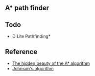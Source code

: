 ## A* path finder

## Todo
- D Lite Pathfinding*

## Reference

- [The hidden beauty of the A* algorithm](https://www.youtube.com/watch?v=A60q6dcoCjw)
- [Johnson's algorithm](https://en.wikipedia.org/wiki/Johnson%27s_algorithm)
